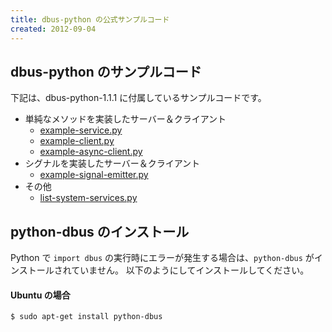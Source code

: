 ```yaml
---
title: dbus-python の公式サンプルコード
created: 2012-09-04
---
```


dbus-python のサンプルコード
----

下記は、dbus-python-1.1.1 に付属しているサンプルコードです。

* 単純なメソッドを実装したサーバー＆クライアント
  * [example-service.py](./example-service.py)
  * [example-client.py](./example-client.py)
  * [example-async-client.py](./example-async-client.py)
* シグナルを実装したサーバー＆クライアント
  * [example-signal-emitter.py](./example-signal-emitter.py)
* その他
  * [list-system-services.py](./list-system-services.py)

python-dbus のインストール
----

Python で `import dbus` の実行時にエラーが発生する場合は、`python-dbus` がインストールされていません。
以下のようにしてインストールしてください。

#### Ubuntu の場合

```
$ sudo apt-get install python-dbus
```

